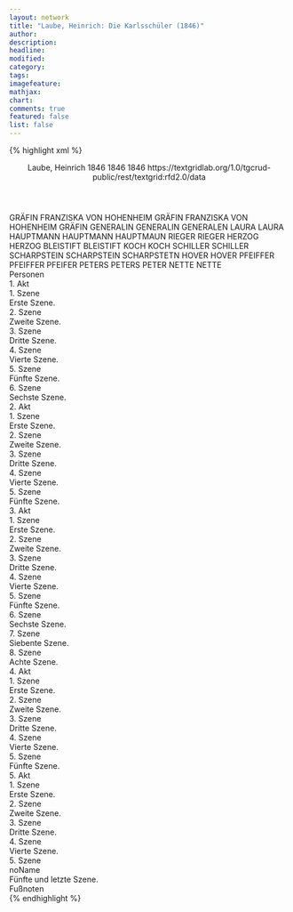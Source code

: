```yaml
---
layout: network
title: "Laube, Heinrich: Die Karlsschüler (1846)"
author:
description:
headline:
modified:
category:
tags:
imagefeature: 
mathjax: 
chart: 
comments: true
featured: false
list: false
---
```

{% highlight xml %}
<?xml-model href="https://raw.githubusercontent.com/DLiNa/project/master/rules/lina.rnc"?><?xml-model href="https://raw.githubusercontent.com/DLiNa/project/master/rules/lina.sch"?>
<play xmlns="http://lina.digital">
  <header>
    <title>Die Karlsschüler</title>
    <subtitle/>
    <genretitle/>
    <author>Laube, Heinrich</author>
    <date type="print" when="1846">1846</date>
    <date type="premiere" when="1846">1846</date>
    <date type="written" when="1846">1846</date>
    <source>https://textgridlab.org/1.0/tgcrud-public/rest/textgrid:rfd2.0/data</source>
  </header>
  <personae>
    <character>
      <name>GRÄFIN FRANZISKA VON HOHENHEIM</name>
      <alias xml:id="gräfin_franziska_von_hohenheim">
        <name>GRÄFIN FRANZISKA VON HOHENHEIM</name>
      </alias>
      <alias xml:id="gräfin">
        <name>GRÄFIN</name>
      </alias>
    </character>
    <character>
      <name>GENERALIN</name>
      <alias xml:id="generalin">
        <name>GENERALIN</name>
      </alias>
      <alias xml:id="generalen">
        <name>GENERALEN</name>
      </alias>
    </character>
    <character>
      <name>LAURA</name>
      <alias xml:id="laura">
        <name>LAURA</name>
      </alias>
    </character>
    <character>
      <name>HAUPTMANN</name>
      <alias xml:id="hauptmann">
        <name>HAUPTMANN</name>
      </alias>
      <alias xml:id="hauptmaun">
        <name>HAUPTMAUN</name>
      </alias>
    </character>
    <character>
      <name>RIEGER</name>
      <alias xml:id="rieger">
        <name>RIEGER</name>
      </alias>
    </character>
    <character>
      <name>HERZOG</name>
      <alias xml:id="herzog">
        <name>HERZOG</name>
      </alias>
    </character>
    <character>
      <name>BLEISTIFT</name>
      <alias xml:id="bleistift">
        <name>BLEISTIFT</name>
      </alias>
    </character>
    <character>
      <name>KOCH</name>
      <alias xml:id="koch">
        <name>KOCH</name>
      </alias>
    </character>
    <character>
      <name>SCHILLER</name>
      <alias xml:id="schiller">
        <name>SCHILLER</name>
      </alias>
    </character>
    <character>
      <name>SCHARPSTEIN</name>
      <alias xml:id="scharpstein">
        <name>SCHARPSTEIN</name>
      </alias>
      <alias xml:id="scharpstetn">
        <name>SCHARPSTETN</name>
      </alias>
    </character>
    <character>
      <name>HOVER</name>
      <alias xml:id="hover">
        <name>HOVER</name>
      </alias>
    </character>
    <character>
      <name>PFEIFFER</name>
      <alias xml:id="pfeiffer">
        <name>PFEIFFER</name>
      </alias>
      <alias xml:id="pfeifer">
        <name>PFEIFER</name>
      </alias>
    </character>
    <character>
      <name>PETERS</name>
      <alias xml:id="peters">
        <name>PETERS</name>
      </alias>
      <alias xml:id="peter">
        <name>PETER</name>
      </alias>
    </character>
    <character>
      <name>NETTE</name>
      <alias xml:id="nette">
        <name>NETTE</name>
      </alias>
    </character>
  </personae>
  <text>
    <div>
      <head>Personen</head>
    </div>
    <div>
      <head>1. Akt</head>
      <div>
        <head>1. Szene</head>
        <div>
          <head>Erste Szene.</head>
          <sp who="#gräfin_franziska_von_hohenheim">
            <amount n="1" unit="speech_acts"/>
            <amount n="231" unit="words"/>
            <amount n="1273" unit="chars"/>
          </sp>
          <sp who="#generalin">
            <amount n="32" unit="speech_acts"/>
            <amount n="813" unit="words"/>
            <amount n="19" unit="lines"/>
            <amount n="4362" unit="chars"/>
          </sp>
          <sp who="#gräfin">
            <amount n="31" unit="speech_acts"/>
            <amount n="347" unit="words"/>
            <amount n="26" unit="lines"/>
            <amount n="1905" unit="chars"/>
          </sp>
        </div>
      </div>
      <div>
        <head>2. Szene</head>
        <div>
          <head>Zweite Szene.</head>
          <sp who="#laura">
            <amount n="21" unit="speech_acts"/>
            <amount n="383" unit="words"/>
            <amount n="14" unit="lines"/>
            <amount n="2189" unit="chars"/>
          </sp>
          <sp who="#gräfin">
            <amount n="17" unit="speech_acts"/>
            <amount n="140" unit="words"/>
            <amount n="16" unit="lines"/>
            <amount n="816" unit="chars"/>
          </sp>
          <sp who="#generalin">
            <amount n="11" unit="speech_acts"/>
            <amount n="92" unit="words"/>
            <amount n="10" unit="lines"/>
            <amount n="475" unit="chars"/>
          </sp>
        </div>
      </div>
      <div>
        <head>3. Szene</head>
        <div>
          <head>Dritte Szene.</head>
          <sp who="#gräfin">
            <amount n="8" unit="speech_acts"/>
            <amount n="155" unit="words"/>
            <amount n="5" unit="lines"/>
            <amount n="906" unit="chars"/>
          </sp>
          <sp who="#hauptmann">
            <amount n="7" unit="speech_acts"/>
            <amount n="246" unit="words"/>
            <amount n="2" unit="lines"/>
            <amount n="1595" unit="chars"/>
          </sp>
          <sp who="#generalin">
            <amount n="2" unit="speech_acts"/>
            <amount n="4" unit="words"/>
            <amount n="2" unit="lines"/>
            <amount n="36" unit="chars"/>
          </sp>
          <sp who="#laura">
            <amount n="3" unit="speech_acts"/>
            <amount n="34" unit="words"/>
            <amount n="2" unit="lines"/>
            <amount n="194" unit="chars"/>
          </sp>
          <sp who="#hauptmaun">
            <amount n="1" unit="speech_acts"/>
            <amount n="1" unit="words"/>
            <amount n="1" unit="lines"/>
            <amount n="7" unit="chars"/>
          </sp>
        </div>
      </div>
      <div>
        <head>4. Szene</head>
        <div>
          <head>Vierte Szene.</head>
          <sp who="#generalin">
            <amount n="9" unit="speech_acts"/>
            <amount n="67" unit="words"/>
            <amount n="8" unit="lines"/>
            <amount n="364" unit="chars"/>
          </sp>
          <sp who="#gräfin">
            <amount n="13" unit="speech_acts"/>
            <amount n="506" unit="words"/>
            <amount n="8" unit="lines"/>
            <amount n="2954" unit="chars"/>
          </sp>
          <sp who="#rieger">
            <amount n="9" unit="speech_acts"/>
            <amount n="210" unit="words"/>
            <amount n="3" unit="lines"/>
            <amount n="1248" unit="chars"/>
          </sp>
          <sp who="#laura">
            <amount n="4" unit="speech_acts"/>
            <amount n="24" unit="words"/>
            <amount n="4" unit="lines"/>
            <amount n="156" unit="chars"/>
          </sp>
        </div>
      </div>
      <div>
        <head>5. Szene</head>
        <div>
          <head>Fünfte Szene.</head>
          <sp who="#herzog">
            <amount n="26" unit="speech_acts"/>
            <amount n="562" unit="words"/>
            <amount n="16" unit="lines"/>
            <amount n="3308" unit="chars"/>
          </sp>
          <sp who="#rieger">
            <amount n="9" unit="speech_acts"/>
            <amount n="191" unit="words"/>
            <amount n="5" unit="lines"/>
            <amount n="1078" unit="chars"/>
          </sp>
          <sp who="#generalin">
            <amount n="11" unit="speech_acts"/>
            <amount n="80" unit="words"/>
            <amount n="13" unit="lines"/>
            <amount n="450" unit="chars"/>
          </sp>
          <sp who="#hauptmann">
            <amount n="5" unit="speech_acts"/>
            <amount n="25" unit="words"/>
            <amount n="4" unit="lines"/>
            <amount n="148" unit="chars"/>
          </sp>
          <sp who="#gräfin">
            <amount n="4" unit="speech_acts"/>
            <amount n="15" unit="words"/>
            <amount n="3" unit="lines"/>
            <amount n="71" unit="chars"/>
          </sp>
          <sp who="#bleistift">
            <amount n="3" unit="speech_acts"/>
            <amount n="39" unit="words"/>
            <amount n="2" unit="lines"/>
            <amount n="249" unit="chars"/>
          </sp>
        </div>
      </div>
      <div>
        <head>6. Szene</head>
        <div>
          <head>Sechste Szene.</head>
          <sp who="#koch">
            <amount n="7" unit="speech_acts"/>
            <amount n="71" unit="words"/>
            <amount n="6" unit="lines"/>
            <amount n="424" unit="chars"/>
          </sp>
          <sp who="#gräfin">
            <amount n="12" unit="speech_acts"/>
            <amount n="109" unit="words"/>
            <amount n="8" unit="lines"/>
            <amount n="633" unit="chars"/>
          </sp>
          <sp who="#herzog">
            <amount n="40" unit="speech_acts"/>
            <amount n="660" unit="words"/>
            <amount n="30" unit="lines"/>
            <amount n="3822" unit="chars"/>
          </sp>
          <sp who="#laura">
            <amount n="13" unit="speech_acts"/>
            <amount n="98" unit="words"/>
            <amount n="10" unit="lines"/>
            <amount n="583" unit="chars"/>
          </sp>
          <sp who="#schiller">
            <amount n="6" unit="speech_acts"/>
            <amount n="70" unit="words"/>
            <amount n="5" unit="lines"/>
            <amount n="429" unit="chars"/>
          </sp>
          <sp who="#rieger">
            <amount n="3" unit="speech_acts"/>
            <amount n="27" unit="words"/>
            <amount n="3" unit="lines"/>
            <amount n="170" unit="chars"/>
          </sp>
          <sp who="#bleistift">
            <amount n="14" unit="speech_acts"/>
            <amount n="87" unit="words"/>
            <amount n="11" unit="lines"/>
            <amount n="518" unit="chars"/>
          </sp>
          <sp who="#generalin">
            <amount n="13" unit="speech_acts"/>
            <amount n="145" unit="words"/>
            <amount n="11" unit="lines"/>
            <amount n="824" unit="chars"/>
          </sp>
          <sp who="#hauptmann">
            <amount n="23" unit="speech_acts"/>
            <amount n="922" unit="words"/>
            <amount n="7" unit="lines"/>
            <amount n="5514" unit="chars"/>
          </sp>
          <sp who="#generalin #laura">
            <amount n="1" unit="speech_acts"/>
            <amount n="1" unit="words"/>
            <amount n="1" unit="lines"/>
            <amount n="7" unit="chars"/>
          </sp>
          <sp who="#generalin">
            <amount n="1" unit="speech_acts"/>
            <amount n="2" unit="words"/>
            <amount n="1" unit="lines"/>
            <amount n="14" unit="chars"/>
          </sp>
        </div>
      </div>
    </div>
    <div>
      <head>2. Akt</head>
      <div>
        <head>1. Szene</head>
        <div>
          <head>Erste Szene.</head>
          <sp who="#bleistift">
            <amount n="24" unit="speech_acts"/>
            <amount n="932" unit="words"/>
            <amount n="16" unit="lines"/>
            <amount n="5123" unit="chars"/>
          </sp>
          <sp who="#laura">
            <amount n="24" unit="speech_acts"/>
            <amount n="653" unit="words"/>
            <amount n="13" unit="lines"/>
            <amount n="3604" unit="chars"/>
          </sp>
        </div>
      </div>
      <div>
        <head>2. Szene</head>
        <div>
          <head>Zweite Szene.</head>
          <sp who="#herzog">
            <amount n="9" unit="speech_acts"/>
            <amount n="93" unit="words"/>
            <amount n="6" unit="lines"/>
            <amount n="503" unit="chars"/>
          </sp>
          <sp who="#bleistift">
            <amount n="4" unit="speech_acts"/>
            <amount n="20" unit="words"/>
            <amount n="4" unit="lines"/>
            <amount n="99" unit="chars"/>
          </sp>
          <sp who="#hauptmann">
            <amount n="6" unit="speech_acts"/>
            <amount n="80" unit="words"/>
            <amount n="5" unit="lines"/>
            <amount n="474" unit="chars"/>
          </sp>
        </div>
      </div>
      <div>
        <head>3. Szene</head>
        <div>
          <head>Dritte Szene.</head>
          <sp who="#laura">
            <amount n="3" unit="speech_acts"/>
            <amount n="100" unit="words"/>
            <amount n="1" unit="lines"/>
            <amount n="551" unit="chars"/>
          </sp>
          <sp who="#schiller">
            <amount n="31" unit="speech_acts"/>
            <amount n="1026" unit="words"/>
            <amount n="14" unit="lines"/>
            <amount n="5761" unit="chars"/>
          </sp>
          <sp who="#koch">
            <amount n="30" unit="speech_acts"/>
            <amount n="470" unit="words"/>
            <amount n="19" unit="lines"/>
            <amount n="2560" unit="chars"/>
          </sp>
        </div>
      </div>
      <div>
        <head>4. Szene</head>
        <div>
          <head>Vierte Szene.</head>
          <sp who="#pfeiffer">
            <amount n="1" unit="speech_acts"/>
            <amount n="7" unit="words"/>
            <amount n="1" unit="lines"/>
            <amount n="35" unit="chars"/>
          </sp>
          <sp who="#scharpstein">
            <amount n="24" unit="speech_acts"/>
            <amount n="136" unit="words"/>
            <amount n="24" unit="lines"/>
            <amount n="765" unit="chars"/>
          </sp>
          <sp who="#koch">
            <amount n="43" unit="speech_acts"/>
            <amount n="648" unit="words"/>
            <amount n="33" unit="lines"/>
            <amount n="3685" unit="chars"/>
          </sp>
          <sp who="#hover">
            <amount n="20" unit="speech_acts"/>
            <amount n="162" unit="words"/>
            <amount n="19" unit="lines"/>
            <amount n="884" unit="chars"/>
          </sp>
          <sp who="#peter">
            <amount n="5" unit="speech_acts"/>
            <amount n="49" unit="words"/>
            <amount n="4" unit="lines"/>
            <amount n="248" unit="chars"/>
          </sp>
          <sp who="#pfeiffer">
            <amount n="16" unit="speech_acts"/>
            <amount n="66" unit="words"/>
            <amount n="16" unit="lines"/>
            <amount n="364" unit="chars"/>
          </sp>
          <sp who="#peters">
            <amount n="14" unit="speech_acts"/>
            <amount n="121" unit="words"/>
            <amount n="12" unit="lines"/>
            <amount n="656" unit="chars"/>
          </sp>
          <sp who="#schiller">
            <amount n="39" unit="speech_acts"/>
            <amount n="950" unit="words"/>
            <amount n="52" unit="lines"/>
            <amount n="5575" unit="chars"/>
          </sp>
          <sp who="#pfeifer">
            <amount n="1" unit="speech_acts"/>
            <amount n="1" unit="words"/>
            <amount n="1" unit="lines"/>
            <amount n="5" unit="chars"/>
          </sp>
          <sp who="#nette">
            <amount n="9" unit="speech_acts"/>
            <amount n="40" unit="words"/>
            <amount n="8" unit="lines"/>
            <amount n="234" unit="chars"/>
          </sp>
          <sp who="#peters">
            <amount n="1" unit="speech_acts"/>
            <amount n="6" unit="words"/>
            <amount n="1" unit="lines"/>
            <amount n="26" unit="chars"/>
          </sp>
          <sp who="#scharpstetn">
            <amount n="1" unit="speech_acts"/>
            <amount n="11" unit="words"/>
            <amount n="1" unit="lines"/>
            <amount n="61" unit="chars"/>
          </sp>
          <sp who="#pfeiffer #scharpstein #koch #hover #peters #schiller #nette #laura #herzog #bleistift">
            <amount n="11" unit="speech_acts"/>
            <amount n="45" unit="words"/>
            <amount n="12" unit="lines"/>
            <amount n="262" unit="chars"/>
          </sp>
          <sp who="#laura">
            <amount n="9" unit="speech_acts"/>
            <amount n="120" unit="words"/>
            <amount n="7" unit="lines"/>
            <amount n="641" unit="chars"/>
          </sp>
          <sp who="#herzog">
            <amount n="24" unit="speech_acts"/>
            <amount n="402" unit="words"/>
            <amount n="17" unit="lines"/>
            <amount n="2242" unit="chars"/>
          </sp>
          <sp who="#bleistift">
            <amount n="3" unit="speech_acts"/>
            <amount n="22" unit="words"/>
            <amount n="3" unit="lines"/>
            <amount n="129" unit="chars"/>
          </sp>
        </div>
      </div>
      <div>
        <head>5. Szene</head>
        <div>
          <head>Fünfte Szene.</head>
          <sp who="#generalin">
            <amount n="13" unit="speech_acts"/>
            <amount n="218" unit="words"/>
            <amount n="7" unit="lines"/>
            <amount n="1285" unit="chars"/>
          </sp>
          <sp who="#herzog">
            <amount n="16" unit="speech_acts"/>
            <amount n="188" unit="words"/>
            <amount n="13" unit="lines"/>
            <amount n="1071" unit="chars"/>
          </sp>
          <sp who="#hauptmann">
            <amount n="1" unit="speech_acts"/>
            <amount n="3" unit="words"/>
            <amount n="1" unit="lines"/>
            <amount n="16" unit="chars"/>
          </sp>
          <sp who="#laura">
            <amount n="9" unit="speech_acts"/>
            <amount n="73" unit="words"/>
            <amount n="8" unit="lines"/>
            <amount n="398" unit="chars"/>
          </sp>
          <sp who="#koch">
            <amount n="4" unit="speech_acts"/>
            <amount n="33" unit="words"/>
            <amount n="4" unit="lines"/>
            <amount n="158" unit="chars"/>
          </sp>
          <sp who="#schiller">
            <amount n="6" unit="speech_acts"/>
            <amount n="149" unit="words"/>
            <amount n="4" unit="lines"/>
            <amount n="898" unit="chars"/>
          </sp>
          <sp who="#bleistift">
            <amount n="5" unit="speech_acts"/>
            <amount n="45" unit="words"/>
            <amount n="5" unit="lines"/>
            <amount n="256" unit="chars"/>
          </sp>
          <sp who="#generalin #herzog #hauptmann #laura #koch #schiller #bleistift">
            <amount n="1" unit="speech_acts"/>
            <amount n="2" unit="words"/>
            <amount n="1" unit="lines"/>
            <amount n="7" unit="chars"/>
          </sp>
        </div>
      </div>
    </div>
    <div>
      <head>3. Akt</head>
      <div>
        <head>1. Szene</head>
        <div>
          <head>Erste Szene.</head>
          <sp who="#koch">
            <amount n="26" unit="speech_acts"/>
            <amount n="233" unit="words"/>
            <amount n="22" unit="lines"/>
            <amount n="1274" unit="chars"/>
          </sp>
          <sp who="#schiller">
            <amount n="10" unit="speech_acts"/>
            <amount n="665" unit="words"/>
            <amount n="3" unit="lines"/>
            <amount n="3921" unit="chars"/>
          </sp>
          <sp who="#scharpstein">
            <amount n="1" unit="speech_acts"/>
          </sp>
          <sp who="#hover">
            <amount n="1" unit="speech_acts"/>
          </sp>
          <sp who="#pfeiffer #peters">
            <amount n="1" unit="speech_acts"/>
            <amount n="4" unit="words"/>
            <amount n="1" unit="lines"/>
            <amount n="28" unit="chars"/>
          </sp>
          <sp who="#generalin">
            <amount n="27" unit="speech_acts"/>
            <amount n="883" unit="words"/>
            <amount n="10" unit="lines"/>
            <amount n="4839" unit="chars"/>
          </sp>
        </div>
      </div>
      <div>
        <head>2. Szene</head>
        <div>
          <head>Zweite Szene.</head>
          <sp who="#scharpstein">
            <amount n="1" unit="speech_acts"/>
            <amount n="1" unit="words"/>
            <amount n="1" unit="lines"/>
            <amount n="6" unit="chars"/>
          </sp>
          <sp who="#peters">
            <amount n="1" unit="speech_acts"/>
            <amount n="3" unit="words"/>
            <amount n="1" unit="lines"/>
            <amount n="19" unit="chars"/>
          </sp>
          <sp who="#pfeiffer">
            <amount n="1" unit="speech_acts"/>
            <amount n="2" unit="words"/>
            <amount n="1" unit="lines"/>
            <amount n="17" unit="chars"/>
          </sp>
          <sp who="#hover">
            <amount n="1" unit="speech_acts"/>
            <amount n="3" unit="words"/>
            <amount n="1" unit="lines"/>
            <amount n="16" unit="chars"/>
          </sp>
          <sp who="#generalin">
            <amount n="2" unit="speech_acts"/>
            <amount n="124" unit="words"/>
            <amount n="724" unit="chars"/>
          </sp>
          <sp who="#koch">
            <amount n="9" unit="speech_acts"/>
            <amount n="169" unit="words"/>
            <amount n="5" unit="lines"/>
            <amount n="980" unit="chars"/>
          </sp>
          <sp who="#schiller">
            <amount n="6" unit="speech_acts"/>
            <amount n="46" unit="words"/>
            <amount n="5" unit="lines"/>
            <amount n="253" unit="chars"/>
          </sp>
          <sp who="#nette">
            <amount n="4" unit="speech_acts"/>
            <amount n="12" unit="words"/>
            <amount n="4" unit="lines"/>
            <amount n="75" unit="chars"/>
          </sp>
        </div>
      </div>
      <div>
        <head>3. Szene</head>
        <div>
          <head>Dritte Szene.</head>
          <sp who="#generalin">
            <amount n="7" unit="speech_acts"/>
            <amount n="60" unit="words"/>
            <amount n="6" unit="lines"/>
            <amount n="338" unit="chars"/>
          </sp>
          <sp who="#rieger">
            <amount n="6" unit="speech_acts"/>
            <amount n="125" unit="words"/>
            <amount n="3" unit="lines"/>
            <amount n="638" unit="chars"/>
          </sp>
          <sp who="#koch">
            <amount n="4" unit="speech_acts"/>
            <amount n="57" unit="words"/>
            <amount n="3" unit="lines"/>
            <amount n="331" unit="chars"/>
          </sp>
          <sp who="#schiller">
            <amount n="5" unit="speech_acts"/>
            <amount n="127" unit="words"/>
            <amount n="3" unit="lines"/>
            <amount n="681" unit="chars"/>
          </sp>
        </div>
      </div>
      <div>
        <head>4. Szene</head>
        <div>
          <head>Vierte Szene.</head>
          <sp who="#gräfin">
            <amount n="6" unit="speech_acts"/>
            <amount n="76" unit="words"/>
            <amount n="5" unit="lines"/>
            <amount n="456" unit="chars"/>
          </sp>
          <sp who="#generalin">
            <amount n="5" unit="speech_acts"/>
            <amount n="105" unit="words"/>
            <amount n="3" unit="lines"/>
            <amount n="622" unit="chars"/>
          </sp>
          <sp who="#koch">
            <amount n="1" unit="speech_acts"/>
            <amount n="3" unit="words"/>
            <amount n="1" unit="lines"/>
            <amount n="15" unit="chars"/>
          </sp>
          <sp who="#schiller">
            <amount n="2" unit="speech_acts"/>
            <amount n="120" unit="words"/>
            <amount n="702" unit="chars"/>
          </sp>
          <sp who="#bleistift">
            <amount n="3" unit="speech_acts"/>
            <amount n="74" unit="words"/>
            <amount n="2" unit="lines"/>
            <amount n="489" unit="chars"/>
          </sp>
          <sp who="#herzog">
            <amount n="13" unit="speech_acts"/>
            <amount n="311" unit="words"/>
            <amount n="8" unit="lines"/>
            <amount n="1765" unit="chars"/>
          </sp>
          <sp who="#rieger">
            <amount n="7" unit="speech_acts"/>
            <amount n="84" unit="words"/>
            <amount n="5" unit="lines"/>
            <amount n="473" unit="chars"/>
          </sp>
          <sp who="#laura">
            <amount n="2" unit="speech_acts"/>
            <amount n="12" unit="words"/>
            <amount n="2" unit="lines"/>
            <amount n="63" unit="chars"/>
          </sp>
        </div>
      </div>
      <div>
        <head>5. Szene</head>
        <div>
          <head>Fünfte Szene.</head>
          <sp who="#laura">
            <amount n="33" unit="speech_acts"/>
            <amount n="438" unit="words"/>
            <amount n="28" unit="lines"/>
            <amount n="2217" unit="chars"/>
          </sp>
          <sp who="#hauptmann">
            <amount n="34" unit="speech_acts"/>
            <amount n="750" unit="words"/>
            <amount n="20" unit="lines"/>
            <amount n="4158" unit="chars"/>
          </sp>
        </div>
      </div>
      <div>
        <head>6. Szene</head>
        <div>
          <head>Sechste Szene.</head>
          <sp who="#herzog">
            <amount n="6" unit="speech_acts"/>
            <amount n="239" unit="words"/>
            <amount n="1" unit="lines"/>
            <amount n="1293" unit="chars"/>
          </sp>
          <sp who="#gräfin">
            <amount n="3" unit="speech_acts"/>
            <amount n="27" unit="words"/>
            <amount n="2" unit="lines"/>
            <amount n="167" unit="chars"/>
          </sp>
          <sp who="#generalin">
            <amount n="3" unit="speech_acts"/>
            <amount n="13" unit="words"/>
            <amount n="3" unit="lines"/>
            <amount n="65" unit="chars"/>
          </sp>
          <sp who="#hauptmann">
            <amount n="3" unit="speech_acts"/>
            <amount n="10" unit="words"/>
            <amount n="3" unit="lines"/>
            <amount n="66" unit="chars"/>
          </sp>
        </div>
      </div>
      <div>
        <head>7. Szene</head>
        <div>
          <head>Siebente Szene.</head>
          <sp who="#hauptmann">
            <amount n="8" unit="speech_acts"/>
            <amount n="154" unit="words"/>
            <amount n="3" unit="lines"/>
            <amount n="948" unit="chars"/>
          </sp>
          <sp who="#herzog">
            <amount n="23" unit="speech_acts"/>
            <amount n="569" unit="words"/>
            <amount n="17" unit="lines"/>
            <amount n="3219" unit="chars"/>
          </sp>
          <sp who="#generalin">
            <amount n="7" unit="speech_acts"/>
            <amount n="20" unit="words"/>
            <amount n="7" unit="lines"/>
            <amount n="100" unit="chars"/>
          </sp>
          <sp who="#schiller">
            <amount n="15" unit="speech_acts"/>
            <amount n="246" unit="words"/>
            <amount n="11" unit="lines"/>
            <amount n="1494" unit="chars"/>
          </sp>
          <sp who="#gräfin">
            <amount n="4" unit="speech_acts"/>
            <amount n="16" unit="words"/>
            <amount n="4" unit="lines"/>
            <amount n="84" unit="chars"/>
          </sp>
          <sp who="#koch">
            <amount n="2" unit="speech_acts"/>
            <amount n="90" unit="words"/>
            <amount n="1" unit="lines"/>
            <amount n="508" unit="chars"/>
          </sp>
          <sp who="#hauptmann #herzog #generalin #schiller #gräfin #koch">
            <amount n="1" unit="speech_acts"/>
            <amount n="3" unit="words"/>
            <amount n="1" unit="lines"/>
            <amount n="11" unit="chars"/>
          </sp>
        </div>
      </div>
      <div>
        <head>8. Szene</head>
        <div>
          <head>Achte Szene.</head>
          <sp who="#laura">
            <amount n="23" unit="speech_acts"/>
            <amount n="303" unit="words"/>
            <amount n="17" unit="lines"/>
            <amount n="1696" unit="chars"/>
          </sp>
          <sp who="#schiller">
            <amount n="23" unit="speech_acts"/>
            <amount n="602" unit="words"/>
            <amount n="9" unit="lines"/>
            <amount n="3268" unit="chars"/>
          </sp>
        </div>
      </div>
    </div>
    <div>
      <head>4. Akt</head>
      <div>
        <head>1. Szene</head>
        <div>
          <head>Erste Szene.</head>
          <sp who="#generalin">
            <amount n="22" unit="speech_acts"/>
            <amount n="249" unit="words"/>
            <amount n="19" unit="lines"/>
            <amount n="1300" unit="chars"/>
          </sp>
          <sp who="#gräfin">
            <amount n="21" unit="speech_acts"/>
            <amount n="364" unit="words"/>
            <amount n="15" unit="lines"/>
            <amount n="1906" unit="chars"/>
          </sp>
        </div>
      </div>
      <div>
        <head>2. Szene</head>
        <div>
          <head>Zweite Szene.</head>
          <sp who="#herzog">
            <amount n="17" unit="speech_acts"/>
            <amount n="346" unit="words"/>
            <amount n="7" unit="lines"/>
            <amount n="1993" unit="chars"/>
          </sp>
          <sp who="#hauptmann">
            <amount n="12" unit="speech_acts"/>
            <amount n="200" unit="words"/>
            <amount n="7" unit="lines"/>
            <amount n="1184" unit="chars"/>
          </sp>
          <sp who="#bleistift">
            <amount n="2" unit="speech_acts"/>
            <amount n="4" unit="words"/>
            <amount n="2" unit="lines"/>
            <amount n="23" unit="chars"/>
          </sp>
          <sp who="#rieger">
            <amount n="2" unit="speech_acts"/>
            <amount n="14" unit="words"/>
            <amount n="2" unit="lines"/>
            <amount n="87" unit="chars"/>
          </sp>
        </div>
      </div>
      <div>
        <head>3. Szene</head>
        <div>
          <head>Dritte Szene.</head>
          <sp who="#herzog">
            <amount n="40" unit="speech_acts"/>
            <amount n="1419" unit="words"/>
            <amount n="25" unit="lines"/>
            <amount n="8276" unit="chars"/>
          </sp>
          <sp who="#gräfin">
            <amount n="40" unit="speech_acts"/>
            <amount n="1080" unit="words"/>
            <amount n="24" unit="lines"/>
            <amount n="6179" unit="chars"/>
          </sp>
        </div>
      </div>
      <div>
        <head>4. Szene</head>
        <div>
          <head>Vierte Szene.</head>
          <sp who="#schiller">
            <amount n="15" unit="speech_acts"/>
            <amount n="380" unit="words"/>
            <amount n="6" unit="lines"/>
            <amount n="2177" unit="chars"/>
          </sp>
          <sp who="#laura">
            <amount n="8" unit="speech_acts"/>
            <amount n="42" unit="words"/>
            <amount n="7" unit="lines"/>
            <amount n="221" unit="chars"/>
          </sp>
          <sp who="#gräfin">
            <amount n="16" unit="speech_acts"/>
            <amount n="276" unit="words"/>
            <amount n="12" unit="lines"/>
            <amount n="1598" unit="chars"/>
          </sp>
          <sp who="#generalin">
            <amount n="10" unit="speech_acts"/>
            <amount n="55" unit="words"/>
            <amount n="10" unit="lines"/>
            <amount n="297" unit="chars"/>
          </sp>
          <sp who="#koch">
            <amount n="5" unit="speech_acts"/>
            <amount n="169" unit="words"/>
            <amount n="2" unit="lines"/>
            <amount n="975" unit="chars"/>
          </sp>
          <sp who="#herzog">
            <amount n="7" unit="speech_acts"/>
            <amount n="68" unit="words"/>
            <amount n="6" unit="lines"/>
            <amount n="373" unit="chars"/>
          </sp>
        </div>
      </div>
      <div>
        <head>5. Szene</head>
        <div>
          <head>Fünfte Szene.</head>
          <sp who="#herzog">
            <amount n="41" unit="speech_acts"/>
            <amount n="1242" unit="words"/>
            <amount n="20" unit="lines"/>
            <amount n="7030" unit="chars"/>
          </sp>
          <sp who="#schiller">
            <amount n="38" unit="speech_acts"/>
            <amount n="1240" unit="words"/>
            <amount n="22" unit="lines"/>
            <amount n="7310" unit="chars"/>
          </sp>
          <sp who="#rieger">
            <amount n="3" unit="speech_acts"/>
            <amount n="4" unit="words"/>
            <amount n="2" unit="lines"/>
            <amount n="35" unit="chars"/>
          </sp>
        </div>
      </div>
    </div>
    <div>
      <head>5. Akt</head>
      <div>
        <head>1. Szene</head>
        <div>
          <head>Erste Szene.</head>
          <sp who="#koch">
            <amount n="9" unit="speech_acts"/>
            <amount n="299" unit="words"/>
            <amount n="3" unit="lines"/>
            <amount n="1714" unit="chars"/>
          </sp>
          <sp who="#schiller">
            <amount n="8" unit="speech_acts"/>
            <amount n="81" unit="words"/>
            <amount n="8" unit="lines"/>
            <amount n="451" unit="chars"/>
          </sp>
        </div>
      </div>
      <div>
        <head>2. Szene</head>
        <div>
          <head>Zweite Szene.</head>
          <sp who="#schiller">
            <amount n="7" unit="speech_acts"/>
            <amount n="415" unit="words"/>
            <amount n="2" unit="lines"/>
            <amount n="2449" unit="chars"/>
          </sp>
          <sp who="#laura">
            <amount n="6" unit="speech_acts"/>
            <amount n="82" unit="words"/>
            <amount n="5" unit="lines"/>
            <amount n="483" unit="chars"/>
          </sp>
          <sp who="#generalin">
            <amount n="5" unit="speech_acts"/>
            <amount n="57" unit="words"/>
            <amount n="3" unit="lines"/>
            <amount n="319" unit="chars"/>
          </sp>
          <sp who="#generalen">
            <amount n="1" unit="speech_acts"/>
            <amount n="15" unit="words"/>
            <amount n="1" unit="lines"/>
            <amount n="89" unit="chars"/>
          </sp>
          <sp who="#koch">
            <amount n="2" unit="speech_acts"/>
            <amount n="196" unit="words"/>
            <amount n="1163" unit="chars"/>
          </sp>
        </div>
      </div>
      <div>
        <head>3. Szene</head>
        <div>
          <head>Dritte Szene.</head>
          <sp who="#gräfin">
            <amount n="2" unit="speech_acts"/>
            <amount n="40" unit="words"/>
            <amount n="1" unit="lines"/>
            <amount n="218" unit="chars"/>
          </sp>
          <sp who="#schiller">
            <amount n="4" unit="speech_acts"/>
            <amount n="153" unit="words"/>
            <amount n="1" unit="lines"/>
            <amount n="860" unit="chars"/>
          </sp>
          <sp who="#generalin">
            <amount n="1" unit="speech_acts"/>
            <amount n="2" unit="words"/>
            <amount n="1" unit="lines"/>
            <amount n="9" unit="chars"/>
          </sp>
          <sp who="#laura">
            <amount n="3" unit="speech_acts"/>
            <amount n="39" unit="words"/>
            <amount n="2" unit="lines"/>
            <amount n="193" unit="chars"/>
          </sp>
        </div>
      </div>
      <div>
        <head>4. Szene</head>
        <div>
          <head>Vierte Szene.</head>
          <sp who="#koch">
            <amount n="2" unit="speech_acts"/>
            <amount n="49" unit="words"/>
            <amount n="1" unit="lines"/>
            <amount n="296" unit="chars"/>
          </sp>
          <sp who="#laura">
            <amount n="2" unit="speech_acts"/>
            <amount n="4" unit="words"/>
            <amount n="2" unit="lines"/>
            <amount n="36" unit="chars"/>
          </sp>
          <sp who="#schiller">
            <amount n="3" unit="speech_acts"/>
            <amount n="84" unit="words"/>
            <amount n="4" unit="lines"/>
            <amount n="458" unit="chars"/>
          </sp>
          <sp who="#generalin">
            <amount n="2" unit="speech_acts"/>
            <amount n="13" unit="words"/>
            <amount n="2" unit="lines"/>
            <amount n="77" unit="chars"/>
          </sp>
          <sp who="#gräfin">
            <amount n="2" unit="speech_acts"/>
            <amount n="91" unit="words"/>
            <amount n="1" unit="lines"/>
            <amount n="525" unit="chars"/>
          </sp>
        </div>
      </div>
      <div>
        <head>5. Szene</head>
        <div>
          <head>noName</head>
          <div>
            <head>Fünfte und letzte Szene.</head>
            <sp who="#rieger">
              <amount n="5" unit="speech_acts"/>
              <amount n="79" unit="words"/>
              <amount n="2" unit="lines"/>
              <amount n="433" unit="chars"/>
            </sp>
            <sp who="#generalin">
              <amount n="7" unit="speech_acts"/>
              <amount n="160" unit="words"/>
              <amount n="6" unit="lines"/>
              <amount n="936" unit="chars"/>
            </sp>
            <sp who="#gräfin">
              <amount n="8" unit="speech_acts"/>
              <amount n="55" unit="words"/>
              <amount n="7" unit="lines"/>
              <amount n="317" unit="chars"/>
            </sp>
            <sp who="#hauptmann">
              <amount n="9" unit="speech_acts"/>
              <amount n="347" unit="words"/>
              <amount n="2" unit="lines"/>
              <amount n="2123" unit="chars"/>
            </sp>
            <sp who="#herzog">
              <amount n="13" unit="speech_acts"/>
              <amount n="204" unit="words"/>
              <amount n="9" unit="lines"/>
              <amount n="1229" unit="chars"/>
            </sp>
            <sp who="#laura">
              <amount n="6" unit="speech_acts"/>
              <amount n="23" unit="words"/>
              <amount n="5" unit="lines"/>
              <amount n="134" unit="chars"/>
            </sp>
            <sp who="#gräfin">
              <amount n="1" unit="speech_acts"/>
              <amount n="2" unit="words"/>
              <amount n="1" unit="lines"/>
              <amount n="10" unit="chars"/>
            </sp>
          </div>
          <div>
            <head>Fußnoten</head>
          </div>
        </div>
      </div>
    </div>
  </text>
</play>
{% endhighlight %}